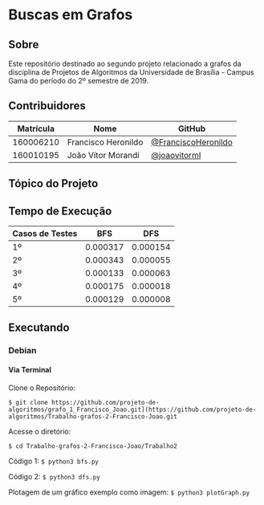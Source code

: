 # Buscas em Grafos

## Sobre

Este repositório destinado ao segundo projeto relacionado a grafos da disciplina de Projetos de Algoritmos da Universidade de Brasília - Campus Gama do período do 2º semestre de 2019.

## Contribuidores

|Matrícula|Nome|GitHub|
|---------|----|------|
|160006210| Francisco Heronildo|[@FranciscoHeronildo](github.com/FranciscoHeronildo)|
|160010195| João Vítor Morandi|[@joaovitorml](github.com/joaovitorml)|

## Tópico do Projeto


## Tempo de Execução

|Casos de Testes|BFS|DFS|
|---------------|---|---|
|1º|0.000317|0.000154|
|2º|0.000343|0.000055|
|3º|0.000133|0.000063|
|4º|0.000175|0.000018|
|5º|0.000129|0.000008|

## Executando

### Debian

#### Via Terminal

Clone o Repositório:

`$ git clone https://github.com/projeto-de-algoritmos/grafo_1_Francisco_Joao.git](https://github.com/projeto-de-algoritmos/Trabalho-grafos-2-Francisco-Joao.git`

Acesse o diretório:

`$ cd Trabalho-grafos-2-Francisco-Joao/Trabalho2`

Código 1:
`$ python3 bfs.py` 

Código 2:
`$ python3 dfs.py`

Plotagem de um gráfico exemplo como imagem:
`$ python3 plotGraph.py`
